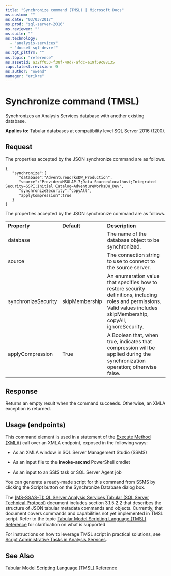 ```yaml
---
title: "Synchronize command (TMSL) | Microsoft Docs"
ms.custom: ""
ms.date: "03/03/2017"
ms.prod: "sql-server-2016"
ms.reviewer: ""
ms.suite: ""
ms.technology: 
  - "analysis-services"
  - "docset-sql-devref"
ms.tgt_pltfrm: ""
ms.topic: "reference"
ms.assetid: a32ff053-f38f-49d7-afdc-e19f59c88135
caps.latest.revision: 9
ms.author: "owend"
manager: "erikre"
---
```

# Synchronize command (TMSL)
  Synchronizes an Analysis Services database with another existing database.  
  
 **Applies to:** Tabular databases at compatibility level SQL Server 2016 (1200).  
  
## Request  
 The properties accepted by the JSON synchronize command are as follows.  
  
```  
{   
   "synchronize":{   
      "database":"AdventureWorksDW_Production",  
      "source":"Provider=MSOLAP.7;Data Source=localhost;Integrated Security=SSPI;Initial Catalog=AdventureWorksDW_Dev",  
      "synchronizeSecurity":"copyAll",  
      "applyCompression":true  
   }  
}  
```  
  
 The properties accepted by the JSON synchronize command are as follows.  
  
||||  
|-|-|-|  
|**Property**|**Default**|**Description**|  
|database||The name of the database object to be synchronized.|  
|source||The connection string to use to connect to the source server.|  
|synchronizeSecurity|skipMembership|An enumeration value that specifies how to restore security definitions, including roles and permissions. Valid values includes skipMembership, copyAll, ignoreSecurity.|  
|applyCompression|True|A Boolean that, when true, indicates that compression will be applied during the synchronization operation; otherwise false.|  
  
## Response  
 Returns an empty result when the command succeeds. Otherwise, an XMLA exception is returned.  
  
## Usage (endpoints)  
 This command element is used in  a statement of the [Execute Method &#40;XMLA&#41;](../Topic/Execute%20Method%20\(XMLA\).md) call over an XMLA endpoint, exposed in the following ways:  
  
-   As an XMLA window in SQL Server Management Studio (SSMS)  
  
-   As an input file to the **invoke-ascmd** PowerShell cmdlet  
  
-   As an input to an SSIS task or SQL Server Agent job  
  
 You can generate a ready-made script  for this command from SSMS by clicking the Script button on the Synchronize Database dialog box.  
  
 The [\[MS-SSAS-T\]: QL Server Analysis Services Tabular (SQL Server Technical Protocol)](http://go.microsoft.com/fwlink/p/?LinkId=784855) document includes section 3.1.5.2.2 that describes the structure of JSON tabular metadata commands and objects. Currently, that document covers commands and capabilities not yet implemented in TMSL script. Refer to the topic [Tabular Model Scripting Language &#40;TMSL&#41; Reference](../../analysis-services/tabular-model-scripting-language-tmsl-reference.md) for clarification on what is supported  
  
 For instructions on how to leverage TMSL script in practical solutions, see [Script Administrative Tasks in Analysis Services](../../analysis-services/instances/script-administrative-tasks-in-analysis-services.md).  
  
## See Also  
 [Tabular Model Scripting Language &#40;TMSL&#41; Reference](../../analysis-services/tabular-model-scripting-language-tmsl-reference.md)  
  
  